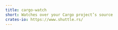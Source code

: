```yaml
---
title: cargo-watch
short: Watches over your Cargo project’s source
crates-io: https://www.shuttle.rs/
---
```

